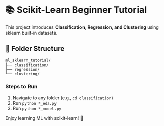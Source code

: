 # 📚 Scikit-Learn Beginner Tutorial

This project introduces **Classification, Regression, and Clustering** using sklearn built-in datasets.

## 📂 Folder Structure

```text
ml_sklearn_tutorial/
├── classification/
├── regression/
└── clustering/
```

### Steps to Run

1. Navigate to any folder (e.g., `cd classification`)
2. Run `python *_eda.py`
3. Run `python *_model.py`

Enjoy learning ML with scikit-learn! 🚀
